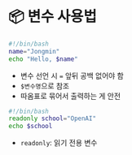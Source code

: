 # 📦 변수 사용법

```bash
#!/bin/bash
name="Jongmin"
echo "Hello, $name"
```

- 변수 선언 시 `=` 앞뒤 공백 없어야 함
- `$변수명`으로 참조
- 따옴표로 묶어서 출력하는 게 안전

```bash
#!/bin/bash
readonly school="OpenAI"
echo $school
```

- `readonly`: 읽기 전용 변수